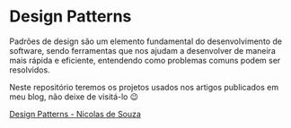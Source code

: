 # Design Patterns

Padrões de design são um elemento fundamental do desenvolvimento de software, sendo ferramentas que nos ajudam a desenvolver de maneira mais rápida e eficiente, entendendo como problemas comuns podem ser resolvidos. 

Neste repositório teremos os projetos usados nos artigos publicados em meu blog, não deixe de visitá-lo 😉

[Design Patterns - Nicolas de Souza](https://nicolasdesouza.com/series/design-patterns "@embed")

